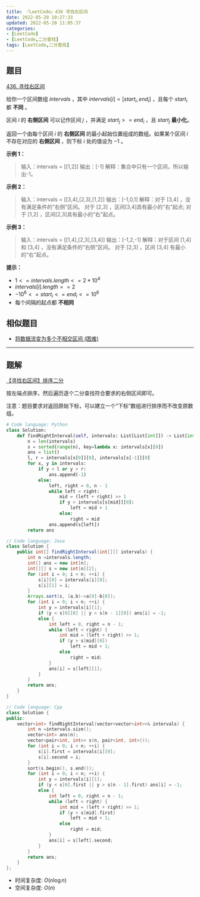 ```yaml
---
title: 『LeetCode』436 寻找右区间
date: 2022-05-20 10:27:33
updated: 2022-05-20 11:05:37
categories:
- [LeetCode]
- [LeetCode,二分查找]
tags: [LeetCode,二分查找]
---
```


## 题目

[436. 寻找右区间](https://leetcode.cn/problems/find-right-interval/)

<!--more-->

给你一个区间数组 $intervals$ ，其中 $intervals[i] = [start_{i}, end_{i}]$ ，且每个 $start_{i}$ 都 **不同** 。

区间 $i$ 的 **右侧区间** 可以记作区间 $j$ ，并满足 $start_{j} >= end_{i}$ ，且 $start_{j}$ **最小化**。

返回一个由每个区间 $i$ 的 **右侧区间** 的最小起始位置组成的数组。如果某个区间 $i$ 不存在对应的 **右侧区间** ，则下标 $i$ 处的值设为 $-1$ 。

**示例 1：**

> 输入：intervals = [[1,2]]
> 输出：[-1]
> 解释：集合中只有一个区间，所以输出-1。

**示例 2：**

> 输入：intervals = [[3,4],[2,3],[1,2]]
> 输出：[-1,0,1]
> 解释：对于 [3,4] ，没有满足条件的“右侧”区间。
> 对于 [2,3] ，区间[3,4]具有最小的“右”起点;
> 对于 [1,2] ，区间[2,3]具有最小的“右”起点。

**示例 3：**

> 输入：intervals = [[1,4],[2,3],[3,4]]
> 输出：[-1,2,-1]
> 解释：对于区间 [1,4] 和 [3,4] ，没有满足条件的“右侧”区间。
> 对于 [2,3] ，区间 [3,4] 有最小的“右”起点。

**提示：**

- $1 <= intervals.length <= 2 * 10^4$
- $intervals[i].length == 2$
- $-10^6 <= start_i <= end_i <= 10^6$
- 每个间隔的起点都 **不相同**

## 相似题目

- [将数据流变为多个不相交区间 (困难)](https://leetcode.cn/problems/data-stream-as-disjoint-intervals/)

---

## 题解

[【寻找右区间】排序二分](https://leetcode.cn/problems/find-right-interval/solution/xun-zhao-you-qu-jian-by-meteordream-o0ey/)

按左端点排序，然后遍历逐个二分查找符合要求的右侧区间即可。

注意：题目要求对返回原始下标，可以建立一个“下标”数组进行排序而不改变原数组。

```Python
# Code language: Python
class Solution:
    def findRightInterval(self, intervals: List[List[int]]) -> List[int]:
        n = len(intervals)
        s = sorted(range(n), key=lambda x: intervals[x][0])
        ans = list()
        l, r = intervals[s[0]][0], intervals[s[-1]][0]
        for x, y in intervals:
            if y < l or y > r:
                ans.append(-1)
            else:
                left, right = 0, n - 1
                while left < right:
                    mid = (left + right) >> 1
                    if y > intervals[s[mid]][0]:
                        left = mid + 1
                    else:
                        right = mid
                ans.append(s[left])
        return ans
```

```Java
// Code language: Java
class Solution {
    public int[] findRightInterval(int[][] intervals) {
        int n =intervals.length;
        int[] ans = new int[n];
        int[][] s = new int[n][2];
        for (int i = 0; i < n; ++i) {
            s[i][0] = intervals[i][0];
            s[i][1] = i;
        }
        Arrays.sort(s, (a,b)->a[0]-b[0]);
        for (int i = 0; i < n; ++i) {
            int y = intervals[i][1];
            if (y < s[0][0] || y > s[n - 1][0]) ans[i] = -1;
            else {
                int left = 0, right = n - 1;
                while (left < right) {
                    int mid = (left + right) >> 1;
                    if (y > s[mid][0]) 
                        left = mid + 1;
                    else 
                        right = mid;
                }
                ans[i] = s[left][1];
            }
        }
        return ans;
    }
}
```

```Cpp
// Code language: Cpp
class Solution {
public:
    vector<int> findRightInterval(vector<vector<int>>& intervals) {
        int n =intervals.size();
        vector<int> ans(n);
        vector<pair<int, int>> s(n, pair<int, int>());
        for (int i = 0; i < n; ++i) {
            s[i].first = intervals[i][0];
            s[i].second = i;
        }
        sort(s.begin(), s.end());
        for (int i = 0; i < n; ++i) {
            int y = intervals[i][1];
            if (y < s[0].first || y > s[n - 1].first) ans[i] = -1;
            else {
                int left = 0, right = n - 1;
                while (left < right) {
                    int mid = (left + right) >> 1;
                    if (y > s[mid].first) 
                        left = mid + 1;
                    else 
                        right = mid;
                }
                ans[i] = s[left].second;
            }
        }
        return ans;
    }
};
```

- 时间复杂度: $O(n \log n)$
- 空间复杂度: $O(n)$

